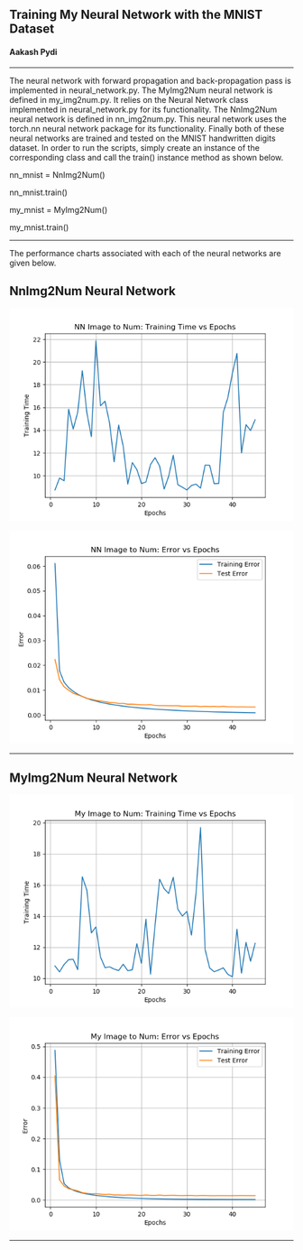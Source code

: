 ## Training My Neural Network with the MNIST Dataset
#### Aakash Pydi
---

The neural network with forward propagation and back-propagation pass is implemented in neural_network.py. The MyImg2Num neural network is defined in my_img2num.py. It relies on the Neural Network class implemented in neural_network.py for its functionality. The NnImg2Num neural network is defined in nn_img2num.py. This neural network uses the torch.nn neural network package for its functionality. Finally both of these neural networks are trained and tested on the MNIST handwritten digits dataset. In order to run the scripts, simply create an instance of the corresponding class and call the train() instance method as shown below.

nn_mnist = NnImg2Num()

nn_mnist.train()

my_mnist = MyImg2Num()

my_mnist.train()

---

The performance charts associated with each of the neural networks are given below.

## NnImg2Num Neural Network

![nn_train_time](/images/train_time_vs_epoch_nn.png)

![nn_test_train](/images/train_vs_test_error_nn.png)

---

## MyImg2Num Neural Network

![my_train_time](/images/train_time_vs_epoch_my.png)

![my_test_train](/images/train_vs_test_error_my.png)

---
